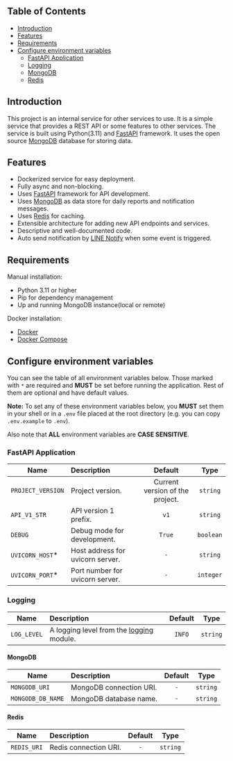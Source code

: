 ## Table of Contents

- [Introduction](#introduction)
- [Features](#features)
- [Requirements](#requirements)
- [Configure environment variables](#configure-environment-variables)
  - [FastAPI Application](#fastapi-application)
  - [Logging](#logging)
  - [MongoDB](#mongodb)
  - [Redis](#redis)


## Introduction

This project is an internal service for other services to use.
It is a simple service that provides a REST API or some features to other services. 
The service is built using Python(3.11) and [FastAPI](https://github.com/fastapi/fastapi) framework.
It uses the open source [MongoDB](https://www.mongodb.com/) database for storing data.

## Features

- Dockerized service for easy deployment.
- Fully async and non-blocking.
- Uses [FastAPI](https://github.com/fastapi/fastapi) framework for API development.
- Uses [MongoDB](https://www.mongodb.com/) as data store for daily reports and notification messages.
- Uses [Redis](https://redis.io/) for caching.
- Extensible architecture for adding new API endpoints and services.
- Descriptive and well-documented code.
- Auto send notification by [LINE Notify](https://notify-bot.line.me/) when some event is triggered.

## Requirements

Manual installation:
- Python 3.11 or higher
- Pip for dependency management
- Up and running MongoDB instance(local or remote)

Docker installation:
- [Docker](https://github.com/docker/)
- [Docker Compose](https://github.com/docker/compose)

## Configure environment variables

You can see the table of all environment variables below. Those marked with `*` are required and **MUST** be set before
running the application. Rest of them are optional and have default values.

**Note:** To set any of these environment variables below, you **MUST** set them
in your shell or in a `.env` file placed at the root directory (e.g. you can copy `.env.example` to `.env`).

Also note that **ALL** environment variables are **CASE SENSITIVE**.

### FastAPI Application

| Name                 | Description                                |             Default             |        Type        |
|----------------------|:-------------------------------------------|:-------------------------------:|:------------------:|
| `PROJECT_VERSION`    | Project version.                           | Current version of the project. |      `string`      |
| `API_V1_STR`         | API version 1 prefix.                      |              `v1`               |      `string`      |
| `DEBUG`              | Debug mode for development.                |             `True`              |     `boolean`      |
| `UVICORN_HOST`*      | Host address for uvicorn server.           |               `-`               |      `string`      |
| `UVICORN_PORT`*      | Port number for uvicorn server.            |               `-`               |     `integer`      |


### Logging

| Name        | Description                                                                                | Default |   Type   |
|-------------|:-------------------------------------------------------------------------------------------|:-------:|:--------:|
| `LOG_LEVEL` | A logging level from the [logging](https://docs.python.org/3/library/logging.html) module. | `INFO`  | `string` |


#### MongoDB

| Name              | Description             | Default |   Type   |
|-------------------|:------------------------|:-------:|:--------:|
| `MONGODB_URI`     | MongoDB connection URI. |   `-`   | `string` |
| `MONGODB_DB_NAME` | MongoDB database name.  |   `-`   | `string` |


#### Redis

| Name        | Description           | Default |   Type   |
|-------------|:----------------------|:-------:|:--------:|
| `REDIS_URI` | Redis connection URI. |   `-`   | `string` |
